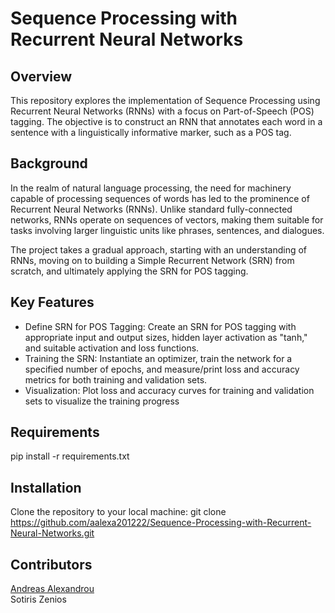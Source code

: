 # Sequence Processing with Recurrent Neural Networks

## Overview

This repository explores the implementation of Sequence Processing using Recurrent Neural Networks (RNNs) with a focus on Part-of-Speech (POS) tagging. The objective is to construct an RNN that annotates each word in a sentence with a linguistically informative marker, such as a POS tag.

## Background
In the realm of natural language processing, the need for machinery capable of processing sequences of words has led to the prominence of Recurrent Neural Networks (RNNs). Unlike standard fully-connected networks, RNNs operate on sequences of vectors, making them suitable for tasks involving larger linguistic units like phrases, sentences, and dialogues.

The project takes a gradual approach, starting with an understanding of RNNs, moving on to building a Simple Recurrent Network (SRN) from scratch, and ultimately applying the SRN for POS tagging.
## Key Features

- Define SRN for POS Tagging: Create an SRN for POS tagging with appropriate input and output sizes, hidden layer activation as "tanh," and suitable activation and loss functions.
- Training the SRN: Instantiate an optimizer, train the network for a specified number of epochs, and measure/print loss and accuracy metrics for both training and validation sets.
- Visualization: Plot loss and accuracy curves for training and validation sets to visualize the training progress

## Requirements
pip install -r requirements.txt

## Installation
Clone the repository to your local machine:
git clone https://github.com/aalexa201222/Sequence-Processing-with-Recurrent-Neural-Networks.git

## Contributors
[Andreas Alexandrou](https://www.linkedin.com/in/andreas-alexandrou-056528242) <br />
Sotiris Zenios
